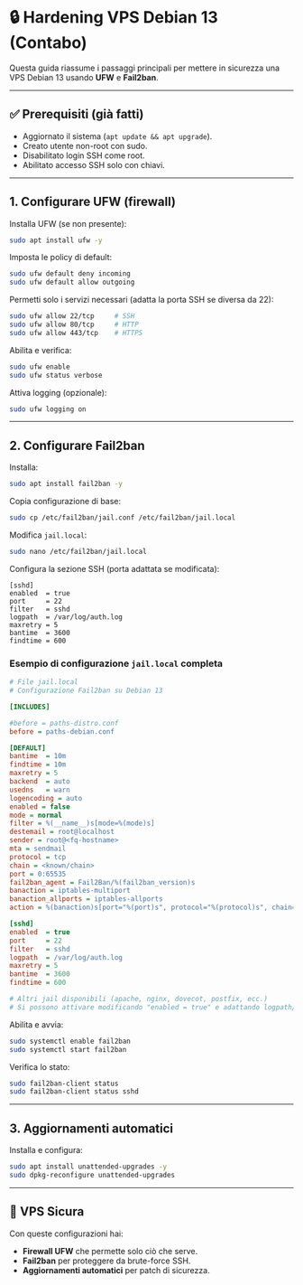 # 🔒 Hardening VPS Debian 13 (Contabo)

Questa guida riassume i passaggi principali per mettere in sicurezza una VPS Debian 13 usando **UFW** e **Fail2ban**.

---

## ✅ Prerequisiti (già fatti)
- Aggiornato il sistema (`apt update && apt upgrade`).
- Creato utente non-root con sudo.
- Disabilitato login SSH come root.
- Abilitato accesso SSH solo con chiavi.

---

## 1. Configurare UFW (firewall)

Installa UFW (se non presente):
```bash
sudo apt install ufw -y
```

Imposta le policy di default:
```bash
sudo ufw default deny incoming
sudo ufw default allow outgoing
```

Permetti solo i servizi necessari (adatta la porta SSH se diversa da 22):
```bash
sudo ufw allow 22/tcp     # SSH
sudo ufw allow 80/tcp     # HTTP
sudo ufw allow 443/tcp    # HTTPS
```

Abilita e verifica:
```bash
sudo ufw enable
sudo ufw status verbose
```

Attiva logging (opzionale):
```bash
sudo ufw logging on
```

---

## 2. Configurare Fail2ban

Installa:
```bash
sudo apt install fail2ban -y
```

Copia configurazione di base:
```bash
sudo cp /etc/fail2ban/jail.conf /etc/fail2ban/jail.local
```

Modifica `jail.local`:
```bash
sudo nano /etc/fail2ban/jail.local
```

Configura la sezione SSH (porta adattata se modificata):
```
[sshd]
enabled  = true
port     = 22
filter   = sshd
logpath  = /var/log/auth.log
maxretry = 5
bantime  = 3600
findtime = 600
```



### Esempio di configurazione `jail.local` completa

```ini
# File jail.local
# Configurazione Fail2ban su Debian 13

[INCLUDES]

#before = paths-distro.conf
before = paths-debian.conf

[DEFAULT]
bantime  = 10m
findtime = 10m
maxretry = 5
backend  = auto
usedns   = warn
logencoding = auto
enabled = false
mode = normal
filter = %(__name__)s[mode=%(mode)s]
destemail = root@localhost
sender = root@<fq-hostname>
mta = sendmail
protocol = tcp
chain = <known/chain>
port = 0:65535
fail2ban_agent = Fail2Ban/%(fail2ban_version)s
banaction = iptables-multiport
banaction_allports = iptables-allports
action = %(banaction)s[port="%(port)s", protocol="%(protocol)s", chain="%(chain)s"]

[sshd]
enabled  = true
port     = 22
filter   = sshd
logpath  = /var/log/auth.log
maxretry = 5
bantime  = 3600
findtime = 600

# Altri jail disponibili (apache, nginx, dovecot, postfix, ecc.)
# Si possono attivare modificando "enabled = true" e adattando logpath/port
```


Abilita e avvia:
```bash
sudo systemctl enable fail2ban
sudo systemctl start fail2ban
```

Verifica lo stato:
```bash
sudo fail2ban-client status
sudo fail2ban-client status sshd
```

---

## 3. Aggiornamenti automatici

Installa e configura:
```bash
sudo apt install unattended-upgrades -y
sudo dpkg-reconfigure unattended-upgrades
```

---

## 🚀 VPS Sicura

Con queste configurazioni hai:
- **Firewall UFW** che permette solo ciò che serve.
- **Fail2ban** per proteggere da brute-force SSH.
- **Aggiornamenti automatici** per patch di sicurezza.
